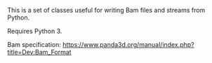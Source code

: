 This is a set of classes useful for writing Bam files and streams from Python.

Requires Python 3.

Bam specification:
https://www.panda3d.org/manual/index.php?title=Dev:Bam_Format
